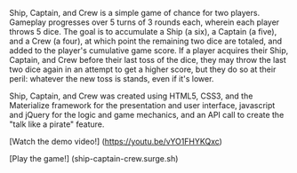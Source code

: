 Ship, Captain, and Crew is a simple game of chance for two players. Gameplay progresses over 5 turns of 3 rounds each, wherein each player throws 5 dice. The goal is to accumulate a Ship (a six), a Captain (a five), and a Crew (a four), at which point the remaining two dice are totaled, and added to the player's cumulative game score. If a player acquires their Ship, Captain, and Crew before their last toss of the dice, they may throw the last two dice again in an attempt to get a higher score, but they do so at their peril: whatever the new toss is stands, even if it's lower.

Ship, Captain, and Crew was created using HTML5, CSS3, and the Materialize framework for the presentation and user interface, javascript and jQuery for the logic and game mechanics, and an API call to create the "talk like a pirate" feature.

[Watch the demo video!]
(https://youtu.be/vYO1FHYKQxc)

[Play the game!]
(ship-captain-crew.surge.sh)


